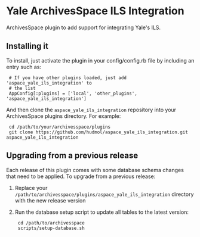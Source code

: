 Yale ArchivesSpace ILS Integration
==================================

ArchivesSpace plugin to add support for integrating Yale's ILS.

## Installing it

To install, just activate the plugin in your config/config.rb file by
including an entry such as:

     # If you have other plugins loaded, just add 'aspace_yale_ils_integration' to
     # the list
     AppConfig[:plugins] = ['local', 'other_plugins', 'aspace_yale_ils_integration']

And then clone the `aspace_yale_ils_integration` repository into your
ArchivesSpace plugins directory.  For example:

     cd /path/to/your/archivesspace/plugins
     git clone https://github.com/hudmol/aspace_yale_ils_integration.git aspace_yale_ils_integration


## Upgrading from a previous release

Each release of this plugin comes with some database schema changes
that need to be applied.  To upgrade from a previous release:

  1. Replace your `/path/to/archivesspace/plugins/aspace_yale_ils_integration`
     directory with the new release version

  2. Run the database setup script to update all tables to the latest
     version:

          cd /path/to/archivesspace
          scripts/setup-database.sh

